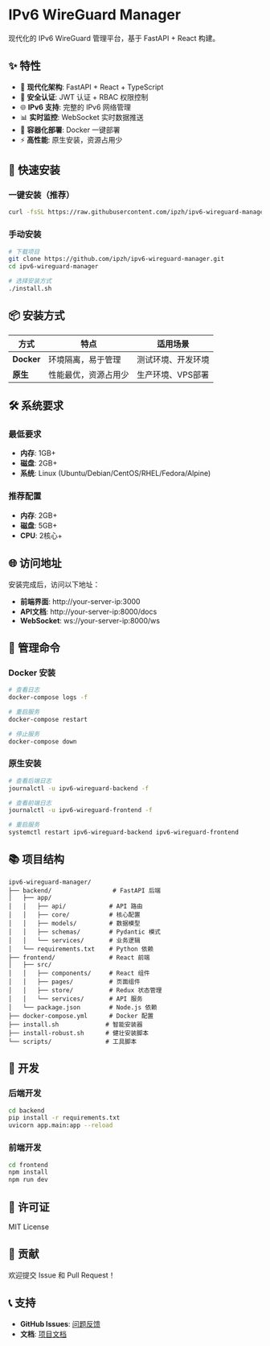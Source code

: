 # IPv6 WireGuard Manager

现代化的 IPv6 WireGuard 管理平台，基于 FastAPI + React 构建。

## ✨ 特性

- 🚀 **现代化架构**: FastAPI + React + TypeScript
- 🔐 **安全认证**: JWT 认证 + RBAC 权限控制
- 🌐 **IPv6 支持**: 完整的 IPv6 网络管理
- 📊 **实时监控**: WebSocket 实时数据推送
- 🐳 **容器化部署**: Docker 一键部署
- ⚡ **高性能**: 原生安装，资源占用少

## 🚀 快速安装

### 一键安装（推荐）

```bash
curl -fsSL https://raw.githubusercontent.com/ipzh/ipv6-wireguard-manager/main/install.sh | bash
```

### 手动安装

```bash
# 下载项目
git clone https://github.com/ipzh/ipv6-wireguard-manager.git
cd ipv6-wireguard-manager

# 选择安装方式
./install.sh
```

## 📦 安装方式

| 方式 | 特点 | 适用场景 |
|------|------|----------|
| **Docker** | 环境隔离，易于管理 | 测试环境、开发环境 |
| **原生** | 性能最优，资源占用少 | 生产环境、VPS部署 |

## 🛠️ 系统要求

### 最低要求
- **内存**: 1GB+
- **磁盘**: 2GB+
- **系统**: Linux (Ubuntu/Debian/CentOS/RHEL/Fedora/Alpine)

### 推荐配置
- **内存**: 2GB+
- **磁盘**: 5GB+
- **CPU**: 2核心+

## 🌐 访问地址

安装完成后，访问以下地址：

- **前端界面**: http://your-server-ip:3000
- **API文档**: http://your-server-ip:8000/docs
- **WebSocket**: ws://your-server-ip:8000/ws

## 🔧 管理命令

### Docker 安装
```bash
# 查看日志
docker-compose logs -f

# 重启服务
docker-compose restart

# 停止服务
docker-compose down
```

### 原生安装
```bash
# 查看后端日志
journalctl -u ipv6-wireguard-backend -f

# 查看前端日志
journalctl -u ipv6-wireguard-frontend -f

# 重启服务
systemctl restart ipv6-wireguard-backend ipv6-wireguard-frontend
```

## 📚 项目结构

```
ipv6-wireguard-manager/
├── backend/                 # FastAPI 后端
│   ├── app/
│   │   ├── api/            # API 路由
│   │   ├── core/           # 核心配置
│   │   ├── models/         # 数据模型
│   │   ├── schemas/        # Pydantic 模式
│   │   └── services/       # 业务逻辑
│   └── requirements.txt    # Python 依赖
├── frontend/               # React 前端
│   ├── src/
│   │   ├── components/     # React 组件
│   │   ├── pages/          # 页面组件
│   │   ├── store/          # Redux 状态管理
│   │   └── services/       # API 服务
│   └── package.json        # Node.js 依赖
├── docker-compose.yml      # Docker 配置
├── install.sh             # 智能安装器
├── install-robust.sh      # 健壮安装脚本
└── scripts/               # 工具脚本
```

## 🔧 开发

### 后端开发
```bash
cd backend
pip install -r requirements.txt
uvicorn app.main:app --reload
```

### 前端开发
```bash
cd frontend
npm install
npm run dev
```

## 📄 许可证

MIT License

## 🤝 贡献

欢迎提交 Issue 和 Pull Request！

## 📞 支持

- **GitHub Issues**: [问题反馈](https://github.com/ipzh/ipv6-wireguard-manager/issues)
- **文档**: [项目文档](https://github.com/ipzh/ipv6-wireguard-manager)